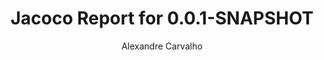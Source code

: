 ---
title: Jacoco Report for 0.0.1-SNAPSHOT
author: Alexandre Carvalho
menu_title: 0.0.1-SNAPSHOT
category: jacoco_reports
layout: iframe
iframe_url: /docs/0.0.1-SNAPSHOT/site/jacoco/index.html
order: 3
---